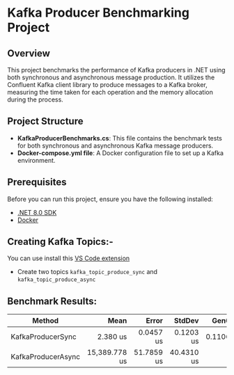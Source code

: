 # Kafka Producer Benchmarking Project

## Overview

This project benchmarks the performance of Kafka producers in .NET using both synchronous and asynchronous message production. It utilizes the Confluent Kafka client library to produce messages to a Kafka broker, measuring the time taken for each operation and the memory allocation during the process.

## Project Structure

- **KafkaProducerBenchmarks.cs**: This file contains the benchmark tests for both synchronous and asynchronous Kafka message producers.
- **Docker-compose.yml file**: A Docker configuration file to set up a Kafka environment.

## Prerequisites

Before you can run this project, ensure you have the following installed:

- [.NET 8.0 SDK](https://dotnet.microsoft.com/download/dotnet/8.0)
- [Docker](https://www.docker.com/get-started)

## Creating Kafka Topics:-
You can use install this [VS Code extension](https://marketplace.visualstudio.com/items?itemName=jeppeandersen.vscode-kafka)
- Create two topics `kafka_topic_produce_sync` and `kafka_topic_produce_async`

## Benchmark Results:

| Method             | Mean          | Error      | StdDev     | Gen0   | Gen1   | Gen2   | Allocated |
|------------------- |--------------:|-----------:|-----------:|-------:|-------:|-------:|----------:|
| KafkaProducerSync  |      2.380 us |  0.0457 us |  0.1203 us | 0.1106 | 0.1068 | 0.0038 |   1.35 KB |
| KafkaProducerAsync | 15,389.778 us | 51.7859 us | 40.4310 us |      - |      - |      - |   2.71 KB |